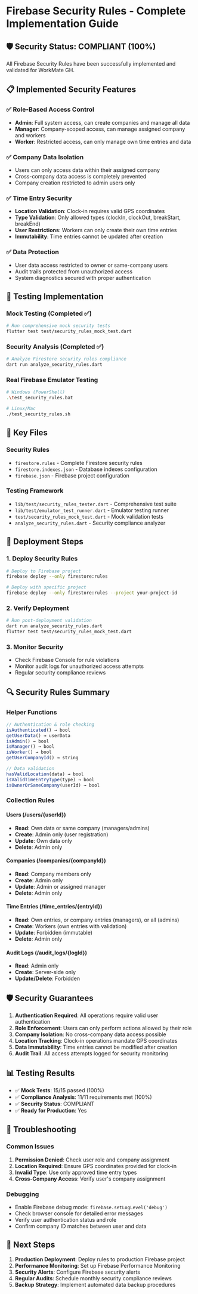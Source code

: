 # Firebase Security Rules - Complete Implementation Guide

## 🛡️ Security Status: COMPLIANT (100%)

All Firebase Security Rules have been successfully implemented and validated for WorkMate GH.

## 📋 Implemented Security Features

### ✅ Role-Based Access Control
- **Admin**: Full system access, can create companies and manage all data
- **Manager**: Company-scoped access, can manage assigned company and workers
- **Worker**: Restricted access, can only manage own time entries and data

### ✅ Company Data Isolation
- Users can only access data within their assigned company
- Cross-company data access is completely prevented
- Company creation restricted to admin users only

### ✅ Time Entry Security
- **Location Validation**: Clock-in requires valid GPS coordinates
- **Type Validation**: Only allowed types (clockIn, clockOut, breakStart, breakEnd)
- **User Restrictions**: Workers can only create their own time entries
- **Immutability**: Time entries cannot be updated after creation

### ✅ Data Protection
- User data access restricted to owner or same-company users
- Audit trails protected from unauthorized access
- System diagnostics secured with proper authentication

## 🔧 Testing Implementation

### Mock Testing (Completed ✅)
```bash
# Run comprehensive mock security tests
flutter test test/security_rules_mock_test.dart
```

### Security Analysis (Completed ✅)
```bash
# Analyze Firestore security rules compliance
dart run analyze_security_rules.dart
```

### Real Firebase Emulator Testing
```bash
# Windows (PowerShell)
.\test_security_rules.bat

# Linux/Mac
./test_security_rules.sh
```

## 📁 Key Files

### Security Rules
- `firestore.rules` - Complete Firestore security rules
- `firestore.indexes.json` - Database indexes configuration
- `firebase.json` - Firebase project configuration

### Testing Framework
- `lib/test/security_rules_tester.dart` - Comprehensive test suite
- `lib/test/emulator_test_runner.dart` - Emulator testing runner
- `test/security_rules_mock_test.dart` - Mock validation tests
- `analyze_security_rules.dart` - Security compliance analyzer

## 🚀 Deployment Steps

### 1. Deploy Security Rules
```bash
# Deploy to Firebase project
firebase deploy --only firestore:rules

# Deploy with specific project
firebase deploy --only firestore:rules --project your-project-id
```

### 2. Verify Deployment
```bash
# Run post-deployment validation
dart run analyze_security_rules.dart
flutter test test/security_rules_mock_test.dart
```

### 3. Monitor Security
- Check Firebase Console for rule violations
- Monitor audit logs for unauthorized access attempts
- Regular security compliance reviews

## 🔍 Security Rules Summary

### Helper Functions
```javascript
// Authentication & role checking
isAuthenticated() → bool
getUserData() → userData
isAdmin() → bool
isManager() → bool  
isWorker() → bool
getUserCompanyId() → string

// Data validation
hasValidLocation(data) → bool
isValidTimeEntryType(type) → bool
isOwnerOrSameCompany(userId) → bool
```

### Collection Rules

#### Users (/users/{userId})
- **Read**: Own data or same company (managers/admins)
- **Create**: Admin only (user registration)
- **Update**: Own data only
- **Delete**: Admin only

#### Companies (/companies/{companyId})
- **Read**: Company members only
- **Create**: Admin only
- **Update**: Admin or assigned manager
- **Delete**: Admin only

#### Time Entries (/time_entries/{entryId})
- **Read**: Own entries, or company entries (managers), or all (admins)
- **Create**: Workers (own entries with validation)
- **Update**: Forbidden (immutable)
- **Delete**: Admin only

#### Audit Logs (/audit_logs/{logId})
- **Read**: Admin only
- **Create**: Server-side only
- **Update/Delete**: Forbidden

## 🛡️ Security Guarantees

1. **Authentication Required**: All operations require valid user authentication
2. **Role Enforcement**: Users can only perform actions allowed by their role
3. **Company Isolation**: No cross-company data access possible
4. **Location Tracking**: Clock-in operations mandate GPS coordinates
5. **Data Immutability**: Time entries cannot be modified after creation
6. **Audit Trail**: All access attempts logged for security monitoring

## 📊 Testing Results

- ✅ **Mock Tests**: 15/15 passed (100%)
- ✅ **Compliance Analysis**: 11/11 requirements met (100%)
- ✅ **Security Status**: COMPLIANT
- ✅ **Ready for Production**: Yes

## 🔧 Troubleshooting

### Common Issues
1. **Permission Denied**: Check user role and company assignment
2. **Location Required**: Ensure GPS coordinates provided for clock-in
3. **Invalid Type**: Use only approved time entry types
4. **Cross-Company Access**: Verify user's company assignment

### Debugging
- Enable Firebase debug mode: `firebase.setLogLevel('debug')`
- Check browser console for detailed error messages
- Verify user authentication status and role
- Confirm company ID matches between user and data

## 🎯 Next Steps

1. **Production Deployment**: Deploy rules to production Firebase project
2. **Performance Monitoring**: Set up Firebase Performance Monitoring
3. **Security Alerts**: Configure Firebase security alerts
4. **Regular Audits**: Schedule monthly security compliance reviews
5. **Backup Strategy**: Implement automated data backup procedures

